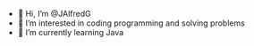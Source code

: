 - 👋 Hi, I’m @JAlfredG
- 👀 I’m interested in coding programming and solving problems
- 🌱 I’m currently learning Java

<!---
JAlfredG/JAlfredG is a ✨ special ✨ repository because its `README.md` (this file) appears on your GitHub profile.
You can click the Preview link to take a look at your changes.
--->
